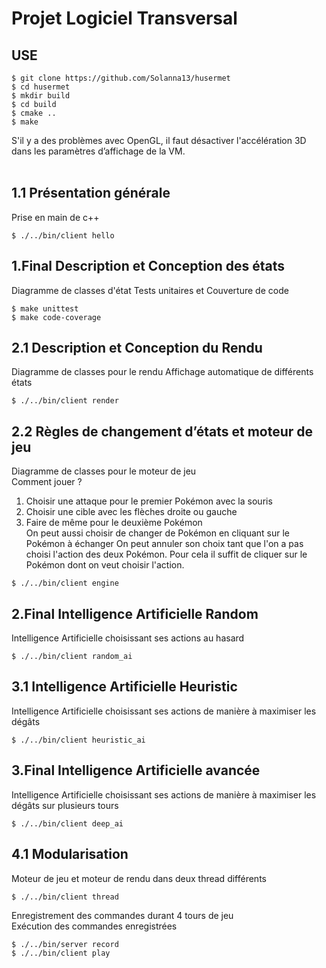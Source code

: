 # Projet Logiciel Transversal

## USE
```console
$ git clone https://github.com/Solanna13/husermet
$ cd husermet
$ mkdir build
$ cd build
$ cmake ..
$ make
```
S'il y a des problèmes avec OpenGL, il faut désactiver l'accélération 3D dans les paramètres d’affichage de la VM. <br>
<br>

## 1.1 Présentation générale
Prise en main de c++
```console
$ ./../bin/client hello
```

## 1.Final Description et Conception des états
Diagramme de classes d'état
Tests unitaires et Couverture de code
```console
$ make unittest
$ make code-coverage
```

## 2.1 Description et Conception du Rendu
Diagramme de classes pour le rendu
Affichage automatique de différents états
```console
$ ./../bin/client render
```

## 2.2 Règles de changement d’états et moteur de jeu
Diagramme de classes pour le moteur de jeu <br>
Comment jouer ?
1. Choisir une attaque pour le premier Pokémon avec la souris
2. Choisir une cible avec les flèches droite ou gauche
3. Faire de même pour le deuxième Pokémon <br>
On peut aussi choisir de changer de Pokémon en cliquant sur le Pokémon à échanger
On peut annuler son choix tant que l'on a pas choisi l'action des deux Pokémon. Pour cela il suffit de cliquer sur le Pokémon dont on veut choisir l'action.
```console
$ ./../bin/client engine
```

## 2.Final Intelligence Artificielle Random
Intelligence Artificielle choisissant ses actions au hasard
```console
$ ./../bin/client random_ai
```

## 3.1 Intelligence Artificielle Heuristic
Intelligence Artificielle choisissant ses actions de manière à maximiser les dégâts
```console
$ ./../bin/client heuristic_ai
```

## 3.Final Intelligence Artificielle avancée
Intelligence Artificielle choisissant ses actions de manière à maximiser les dégâts sur plusieurs tours
```console
$ ./../bin/client deep_ai
```
## 4.1 Modularisation
Moteur de jeu et moteur de rendu dans deux thread différents
```console
$ ./../bin/client thread
```
Enregistrement des commandes durant 4 tours de jeu <br>
Exécution des commandes enregistrées
```console
$ ./../bin/server record
$ ./../bin/client play
```
